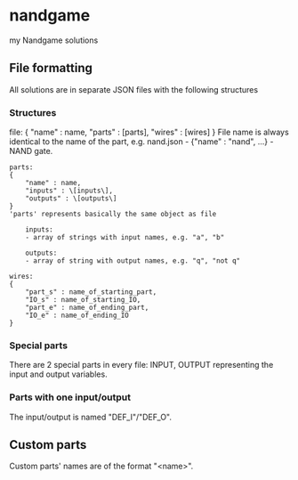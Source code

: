# nandgame
my Nandgame solutions

## File formatting
All solutions are in separate JSON files with the following structures

### Structures

file:
{
    "name" : name,
    "parts" : \[parts\],
    "wires" : \[wires\]
}
File name is always identical to the name of the part, e.g. nand.json - {"name" : "nand", ...} - NAND gate.

    parts:
    {
        "name" : name,
        "inputs" : \[inputs\],
        "outputs" : \[outputs\]
    }
    'parts' represents basically the same object as file

        inputs:
        - array of strings with input names, e.g. "a", "b"

        outputs:
        - array of string with output names, e.g. "q", "not q"
    
    wires:
    {
        "part_s" : name_of_starting_part,
        "IO_s" : name_of_starting_IO,
        "part_e" : name_of_ending_part,
        "IO_e" : name_of_ending_IO
    }

### Special parts
There are 2 special parts in every file: INPUT, OUTPUT representing the input and output variables.

### Parts with one input/output
The input/output is named "DEF_I"/"DEF_O".

## Custom parts
Custom parts' names are of the format "\<name\>".
